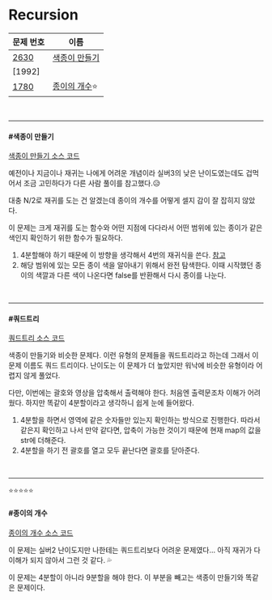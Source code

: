 # Recursion

| 문제 번호                                    | 이름                            |
| -------------------------------------------- | ------------------------------- |
| [2630](https://www.acmicpc.net/problem/2630) | [색종이 만들기](#색종이-만들기) |
| [1992]                                       |                                 |
| [1780](https://www.acmicpc.net/problem/1780) | [종이의 개수](#종이의-개수)⭐    |

<br>

<hr>

#### #색종이 만들기

[색종이 만들기 소스 코드](https://github.com/hjyeon-n/Algorithm_study/blob/master/BOJ/2021.02/Solution_2630.java)

예전이나 지금이나 재귀는 나에게 어려운 개념이라 실버3의 낮은 난이도였는데도 겁먹어서 조금 고민하다가 다른 사람 풀이를 참고했다.😥

대충 N/2로 재귀를 도는 건 알겠는데 종이의 개수를 어떻게 셀지 감이 잘 잡히지 않았다.

이 문제는 크게 재귀를 도는 함수와 어떤 지점에 다다라서 어떤 범위에 있는 종이가 같은 색인지 확인하기 위한 함수가 필요하다.

1. 4분할해야 하기 때문에 이 방향을 생각해서 4번의 재귀식을 쓴다. [참고](https://girawhale.tistory.com/5)
2. 해당 범위에 있는 모든 종이 색을 알아내기 위해서 완전 탐색한다. 이때 시작했던 종이의 색깔과 다른 색이 나온다면 false를 반환해서 다시 종이를 나눈다.

<br>

<hr>

#### #쿼드트리

[쿼드트리 소스 코드](https://github.com/hjyeon-n/Algorithm_study/blob/master/BOJ/2021.02/Solution_1992.java)

색종이 만들기와 비슷한 문제다. 이런 유형의 문제들을 쿼드트리라고 하는데 그래서 이 문제 이름도 쿼드 트리이다. 난이도는 이 문제가 더 높았지만 워낙에 비슷한 유형이라 어렵지 않게 풀었다.

다만, 이번에는 괄호와 영상을 압축해서 출력해야 한다. 처음엔 출력문조차 이해가 어려웠다. 하지만 똑같이 4분할이라고 생각하니 쉽게 눈에 들어왔다.

1. 4분할을 하면서 영역에 같은 숫자들만 있는지 확인하는 방식으로 진행한다. 따라서 같은지 확인하고 나서 만약 같다면, 압축이 가능한 것이기 때문에 현재 map의 값을 str에 더해준다.
2. 4분할을 하기 전 괄호를 열고 모두 끝난다면 괄호를 닫아준다.

<br>

<hr>

⭐⭐⭐⭐⭐

#### #종이의 개수

[종이의 개수 소스 코드](https://github.com/hjyeon-n/Algorithm_study/blob/master/BOJ/2021.02/Solution_1780.java)

이 문제는 실버2 난이도지만 나한테는 쿼드트리보다 어려운 문제였다... 아직 재귀가 다 이해가 되지 않아서 그런 것 같다. 💦

이 문제는 4분할이 아니라 9분할을 해야 한다. 이 부분을 빼고는 색종이 만들기와 똑같은 문제이다.